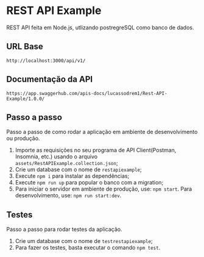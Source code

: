# REST API Example

REST API feita em Node.js, utlizando postregreSQL como banco de dados.

## URL Base

`http://localhost:3000/api/v1/`

## Documentação da API

`https://app.swaggerhub.com/apis-docs/lucassodrem1/Rest-API-Example/1.0.0/`

## Passo a passo

Passo a passo de como rodar a aplicação em ambiente de desenvolvimento ou produção.

1. Importe as requisições no seu programa de API Client(Postman, Insomnia, etc.) usando o arquivo `assets/RestAPIExample.collection.json`;
2. Crie um database com o nome de `restapiexample`;
3. Execute `npm i` para instalar as dependências;
4. Execute `npm run up` para popular o banco com a migration;
5. Para iniciar o servidor em ambiente de produção, use: `npm start`. Para desenvolvimento, use: `npm run start:dev`.

## Testes

Passo a passo para rodar testes da aplicação.

1. Crie um database com o nome de `testrestapiexample`;
2. Para fazer os testes, basta executar o comando `npm test`.
